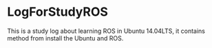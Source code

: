 # LogForStudyROS
This is a study log about learning ROS in Ubuntu 14.04LTS, it contains method from install the Ubuntu and ROS.
